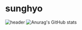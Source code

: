 # sunghyo
![header](https://capsule-render.vercel.app/api?type=wave&color=auto&height=300&section=header&text=Hello%20&fontSize=90)
![Anurag's GitHub stats](https://github-readme-stats.vercel.app/api?username=croco1013&show_icons=true&theme=radical)
